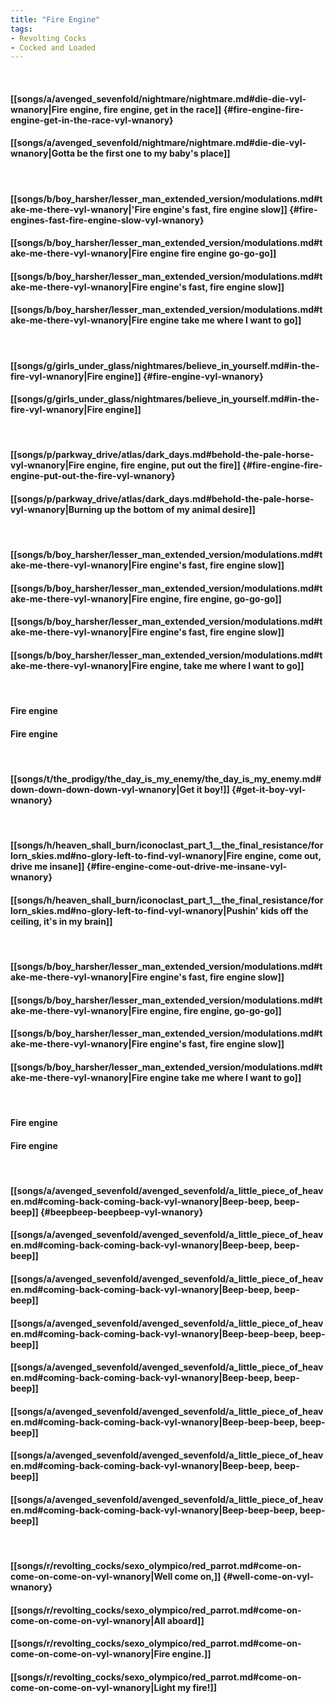 ```yaml
---
title: "Fire Engine"
tags:
- Revolting Cocks
- Cocked and Loaded
---
```

&nbsp;
#### [[songs/a/avenged_sevenfold/nightmare/nightmare.md#die-die-vyl-wnanory|Fire engine, fire engine, get in the race]] {#fire-engine-fire-engine-get-in-the-race-vyl-wnanory}
#### [[songs/a/avenged_sevenfold/nightmare/nightmare.md#die-die-vyl-wnanory|Gotta be the first one to my baby's place]]
&nbsp;
#### [[songs/b/boy_harsher/lesser_man_extended_version/modulations.md#take-me-there-vyl-wnanory|'Fire engine's fast, fire engine slow]] {#fire-engines-fast-fire-engine-slow-vyl-wnanory}
#### [[songs/b/boy_harsher/lesser_man_extended_version/modulations.md#take-me-there-vyl-wnanory|Fire engine fire engine go-go-go]]
#### [[songs/b/boy_harsher/lesser_man_extended_version/modulations.md#take-me-there-vyl-wnanory|Fire engine's fast, fire engine slow]]
#### [[songs/b/boy_harsher/lesser_man_extended_version/modulations.md#take-me-there-vyl-wnanory|Fire engine take me where I want to go]]
&nbsp;
#### [[songs/g/girls_under_glass/nightmares/believe_in_yourself.md#in-the-fire-vyl-wnanory|Fire engine]] {#fire-engine-vyl-wnanory}
#### [[songs/g/girls_under_glass/nightmares/believe_in_yourself.md#in-the-fire-vyl-wnanory|Fire engine]]
&nbsp;
#### [[songs/p/parkway_drive/atlas/dark_days.md#behold-the-pale-horse-vyl-wnanory|Fire engine, fire engine, put out the fire]] {#fire-engine-fire-engine-put-out-the-fire-vyl-wnanory}
#### [[songs/p/parkway_drive/atlas/dark_days.md#behold-the-pale-horse-vyl-wnanory|Burning up the bottom of my animal desire]]
&nbsp;
#### [[songs/b/boy_harsher/lesser_man_extended_version/modulations.md#take-me-there-vyl-wnanory|Fire engine's fast, fire engine slow]]
#### [[songs/b/boy_harsher/lesser_man_extended_version/modulations.md#take-me-there-vyl-wnanory|Fire engine, fire engine, go-go-go]]
#### [[songs/b/boy_harsher/lesser_man_extended_version/modulations.md#take-me-there-vyl-wnanory|Fire engine's fast, fire engine slow]]
#### [[songs/b/boy_harsher/lesser_man_extended_version/modulations.md#take-me-there-vyl-wnanory|Fire engine, take me where I want to go]]
&nbsp;
#### Fire engine
#### Fire engine
&nbsp;
#### [[songs/t/the_prodigy/the_day_is_my_enemy/the_day_is_my_enemy.md#down-down-down-down-vyl-wnanory|Get it boy!]] {#get-it-boy-vyl-wnanory}
&nbsp;
#### [[songs/h/heaven_shall_burn/iconoclast_part_1__the_final_resistance/forlorn_skies.md#no-glory-left-to-find-vyl-wnanory|Fire engine, come out, drive me insane]] {#fire-engine-come-out-drive-me-insane-vyl-wnanory}
#### [[songs/h/heaven_shall_burn/iconoclast_part_1__the_final_resistance/forlorn_skies.md#no-glory-left-to-find-vyl-wnanory|Pushin' kids off the ceiling, it's in my brain]]
&nbsp;
#### [[songs/b/boy_harsher/lesser_man_extended_version/modulations.md#take-me-there-vyl-wnanory|Fire engine's fast, fire engine slow]]
#### [[songs/b/boy_harsher/lesser_man_extended_version/modulations.md#take-me-there-vyl-wnanory|Fire engine, fire engine, go-go-go]]
#### [[songs/b/boy_harsher/lesser_man_extended_version/modulations.md#take-me-there-vyl-wnanory|Fire engine's fast, fire engine slow]]
#### [[songs/b/boy_harsher/lesser_man_extended_version/modulations.md#take-me-there-vyl-wnanory|Fire engine take me where I want to go]]
&nbsp;
#### Fire engine
#### Fire engine
&nbsp;
#### [[songs/a/avenged_sevenfold/avenged_sevenfold/a_little_piece_of_heaven.md#coming-back-coming-back-vyl-wnanory|Beep-beep, beep-beep]] {#beepbeep-beepbeep-vyl-wnanory}
#### [[songs/a/avenged_sevenfold/avenged_sevenfold/a_little_piece_of_heaven.md#coming-back-coming-back-vyl-wnanory|Beep-beep, beep-beep]]
#### [[songs/a/avenged_sevenfold/avenged_sevenfold/a_little_piece_of_heaven.md#coming-back-coming-back-vyl-wnanory|Beep-beep, beep-beep]]
#### [[songs/a/avenged_sevenfold/avenged_sevenfold/a_little_piece_of_heaven.md#coming-back-coming-back-vyl-wnanory|Beep-beep-beep, beep-beep]]
#### [[songs/a/avenged_sevenfold/avenged_sevenfold/a_little_piece_of_heaven.md#coming-back-coming-back-vyl-wnanory|Beep-beep, beep-beep]]
#### [[songs/a/avenged_sevenfold/avenged_sevenfold/a_little_piece_of_heaven.md#coming-back-coming-back-vyl-wnanory|Beep-beep-beep, beep-beep]]
#### [[songs/a/avenged_sevenfold/avenged_sevenfold/a_little_piece_of_heaven.md#coming-back-coming-back-vyl-wnanory|Beep-beep, beep-beep]]
#### [[songs/a/avenged_sevenfold/avenged_sevenfold/a_little_piece_of_heaven.md#coming-back-coming-back-vyl-wnanory|Beep-beep-beep, beep-beep]]
&nbsp;
#### [[songs/r/revolting_cocks/sexo_olympico/red_parrot.md#come-on-come-on-come-on-vyl-wnanory|Well come on,]] {#well-come-on-vyl-wnanory}
#### [[songs/r/revolting_cocks/sexo_olympico/red_parrot.md#come-on-come-on-come-on-vyl-wnanory|All aboard]]
#### [[songs/r/revolting_cocks/sexo_olympico/red_parrot.md#come-on-come-on-come-on-vyl-wnanory|Fire engine.]]
#### [[songs/r/revolting_cocks/sexo_olympico/red_parrot.md#come-on-come-on-come-on-vyl-wnanory|Light my fire!]]
